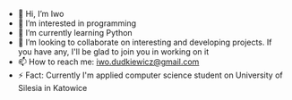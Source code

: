 - 👋 Hi, I’m Iwo
- 👀 I’m interested in programming
- 🌱 I’m currently learning Python
- 💞️ I’m looking to collaborate on interesting and developing projects. If you have any, I'll be  glad to join you in working on it
- 📫 How to reach me: iwo.dudkiewicz@gmail.com
- ⚡ Fact: Currently I'm applied computer science student on University of Silesia in Katowice

<!---
iwodud/iwodud is a ✨ special ✨ repository because its `README.md` (this file) appears on your GitHub profile.
You can click the Preview link to take a look at your changes.
--->
